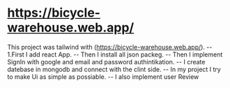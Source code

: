 # https://bicycle-warehouse.web.app/

This project was tailwind with (https://bicycle-warehouse.web.app/).
-- 1.First I add react App.
-- Then I install all json packeg.
-- Then I implement SignIn with google and email and password authintikation.
-- I create datebase in mongodb and connect with the clint side.
-- In my project I try to make Ui as simple as possiable.
-- I also implement user Review
